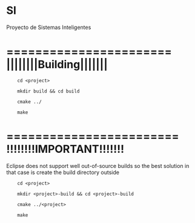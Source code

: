 SI
==

Proyecto de Sistemas Inteligentes


=======================
||||||||Building|||||||
=======================

		cd <project>

		mkdir build && cd build

		cmake ../

		make

========================
!!!!!!!!IMPORTANT!!!!!!!
========================

Eclipse does not support well out-of-source builds
so the best solution in that case is create the build directory
outside

		cd <project>

		mkdir <project>-build && cd <project>-build

		cmake ../<project>

		make

